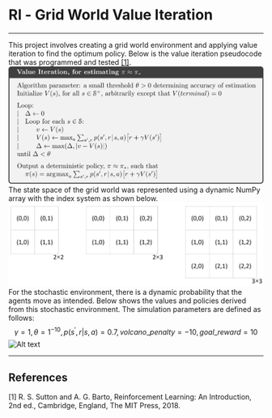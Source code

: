 # Rl - Grid World Value Iteration
---
This project involves creating a grid world environment and applying value iteration to find the optimum policy. Below is the value iteration pseudocode that was programmed and tested [[1]](#1).
![Alt text](images/Value_iteration_pseudocode.png?raw=true "Optional Title")
The state space of the grid world was represented using a dynamic NumPy array with the index system as shown below.
![Alt text](images/Grid_instances.png?raw=true "Optional Title")
For the stochastic environment, there is a dynamic probability that the agents move as intended. Below shows the values and policies derived from this stochastic environment. The simulation parameters are defined as follows:
$$\gamma=1, \theta=1^{-10}, p(s^{'},r|s,a)=0.7, volcano\_penalty=-10, goal\_reward=10$$
![Alt text](images/Values_and_policies.png?raw=true "Optional Title")

---
## References
<a id="1">[1]</a>  R. S. Sutton and A. G. Barto, Reinforcement Learning: An Introduction, 2nd ed., Cambridge, England, The MIT Press, 2018.

